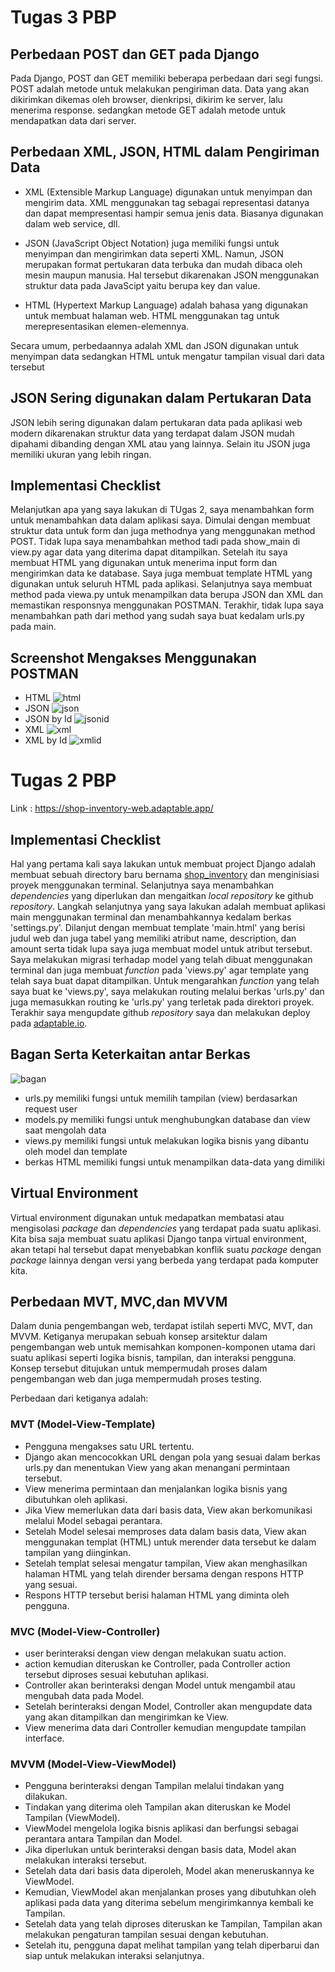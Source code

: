 # Tugas 3 PBP
## Perbedaan POST dan GET pada Django
Pada Django, POST dan GET memiliki beberapa perbedaan dari segi fungsi. POST adalah metode untuk melakukan pengiriman data. Data yang akan dikirimkan dikemas oleh browser, dienkripsi, dikirim ke server, lalu menerima response. sedangkan metode GET adalah metode untuk mendapatkan data dari server. 

## Perbedaan XML, JSON, HTML dalam Pengiriman Data
- XML (Extensible Markup Language) digunakan untuk menyimpan dan mengirim data. XML menggunakan tag sebagai representasi datanya dan dapat mempresentasi hampir semua jenis data. Biasanya digunakan dalam web service, dll.

- JSON (JavaScript Object Notation) juga memiliki fungsi untuk menyimpan dan mengirimkan data seperti XML. Namun, JSON merupakan format pertukaran data terbuka dan mudah dibaca oleh mesin maupun manusia. Hal tersebut dikarenakan JSON menggunakan struktur data pada JavaScipt yaitu berupa key dan value.

- HTML (Hypertext Markup Language) adalah bahasa yang digunakan untuk membuat halaman web. HTML menggunakan tag untuk merepresentasikan elemen-elemennya.

Secara umum, perbedaannya adalah XML dan JSON digunakan untuk menyimpan data sedangkan HTML untuk mengatur tampilan visual dari data tersebut

## JSON Sering digunakan dalam Pertukaran Data
JSON lebih sering digunakan dalam pertukaran data pada aplikasi web modern dikarenakan struktur data yang terdapat dalam JSON mudah dipahami dibanding dengan XML atau yang lainnya. Selain itu JSON juga memiliki ukuran yang lebih ringan.

## Implementasi Checklist
Melanjutkan apa yang saya lakukan di TUgas 2, saya menambahkan form untuk menambahkan data dalam aplikasi saya. Dimulai dengan membuat struktur data untuk form dan juga methodnya yang menggunakan method POST. Tidak lupa saya menambahkan method tadi pada show_main di view.py agar data yang diterima dapat ditampilkan. Setelah itu saya membuat HTML yang digunakan untuk menerima input form dan mengirimkan data ke database. Saya juga membuat template HTML yang digunakan untuk seluruh HTML pada aplikasi. Selanjutnya saya membuat method pada viewa.py untuk menampilkan data berupa JSON dan XML dan memastikan responsnya menggunakan POSTMAN. Terakhir, tidak lupa saya menambahkan path dari method yang sudah saya buat kedalam urls.py pada main.


## Screenshot Mengakses Menggunakan POSTMAN
- HTML
![html](images/html.png)
- JSON
![json](images/json.png)
- JSON by Id
![jsonid](images/jsonid.png)
- XML
![xml](images/xml.png)
- XML by Id
![xmlid](images/xmlid.png)


# Tugas 2 PBP
Link : https://shop-inventory-web.adaptable.app/

## Implementasi Checklist
Hal yang pertama kali saya lakukan untuk membuat project Django adalah membuat sebuah directory baru bernama [shop_inventory](https://github.com/Itqonibras/shop-inventory) dan menginisiasi proyek menggunakan terminal. Selanjutnya saya menambahkan *dependencies* yang diperlukan dan mengaitkan *local repository* ke github *repository*. Langkah selanjutnya yang saya lakukan adalah membuat aplikasi main menggunakan terminal dan menambahkannya kedalam berkas 'settings.py'. Dilanjut dengan membuat template 'main.html' yang berisi judul web dan juga tabel yang memiliki atribut name, description, dan amount serta tidak lupa saya juga membuat model untuk atribut tersebut. Saya melakukan migrasi terhadap model yang telah dibuat menggunakan terminal dan juga membuat *function* pada 'views.py' agar template yang telah saya buat dapat ditampilkan. Untuk mengarahkan *function* yang telah saya buat ke 'views.py', saya melakukan routing melalui berkas 'urls.py' dan juga memasukkan routing ke 'urls.py' yang terletak pada direktori proyek. Terakhir saya mengupdate github *repository* saya dan melakukan deploy pada [adaptable.io](https://adaptable.io).

## Bagan Serta Keterkaitan antar Berkas
![bagan](images/bagan.png)
- urls.py memiliki fungsi untuk memilih tampilan (view) berdasarkan request user
- models.py memiliki fungsi untuk menghubungkan database dan view saat mengolah data
- views.py memiliki fungsi untuk melakukan logika bisnis yang dibantu oleh model dan template
- berkas HTML memiliki fungsi untuk menampilkan data-data yang dimiliki

## Virtual Environment
Virtual environment digunakan untuk medapatkan membatasi atau mengisolasi *package* dan *dependencies* yang terdapat pada suatu aplikasi. Kita bisa saja membuat suatu aplikasi Django tanpa virtual environment, akan tetapi hal tersebut dapat menyebabkan konflik suatu *package* dengan *package* lainnya dengan versi yang berbeda yang terdapat pada komputer kita.

## Perbedaan MVT, MVC,dan MVVM
Dalam dunia pengembangan web, terdapat istilah seperti MVC, MVT, dan MVVM. Ketiganya merupakan sebuah konsep arsitektur dalam pengembangan web untuk memisahkan komponen-komponen utama dari suatu aplikasi seperti logika bisnis, tampilan, dan interaksi pengguna. Konsep tersebut ditujukan untuk mempermudah proses dalam pengembangan web dan juga mempermudah proses testing.

Perbedaan dari ketiganya adalah:
### MVT (Model-View-Template)
- Pengguna mengakses satu URL tertentu.
- Django akan mencocokkan URL dengan pola yang sesuai dalam berkas urls.py dan menentukan View yang akan menangani permintaan tersebut.
- View menerima permintaan dan menjalankan logika bisnis yang dibutuhkan oleh aplikasi.
- Jika View memerlukan data dari basis data, View akan berkomunikasi melalui Model sebagai perantara.
- Setelah Model selesai memproses data dalam basis data, View akan menggunakan templat (HTML) untuk merender data tersebut ke dalam tampilan yang diinginkan.
- Setelah templat selesai mengatur tampilan, View akan menghasilkan halaman HTML yang telah dirender bersama dengan respons HTTP yang sesuai.
- Respons HTTP tersebut berisi halaman HTML yang diminta oleh pengguna.
### MVC (Model-View-Controller)
- user berinteraksi dengan view dengan melakukan suatu action.
- action kemudian diteruskan ke Controller, pada Controller action tersebut diproses sesuai kebutuhan aplikasi.
- Controller akan berinteraksi dengan Model untuk mengambil atau mengubah data pada Model.
- Setelah berinteraksi dengan Model, Controller akan  mengupdate data yang akan ditampilkan dan mengirimkan ke View.
- View menerima data dari Controller kemudian mengupdate tampilan interface.
### MVVM (Model-View-ViewModel)
- Pengguna berinteraksi dengan Tampilan melalui tindakan yang dilakukan.
- Tindakan yang diterima oleh Tampilan akan diteruskan ke Model Tampilan (ViewModel).
- ViewModel mengelola logika bisnis aplikasi dan berfungsi sebagai perantara antara Tampilan dan Model.
- Jika diperlukan untuk berinteraksi dengan basis data, Model akan melakukan interaksi tersebut.
- Setelah data dari basis data diperoleh, Model akan meneruskannya ke ViewModel.
- Kemudian, ViewModel akan menjalankan proses yang dibutuhkan oleh aplikasi pada data yang diterima sebelum mengirimkannya kembali ke Tampilan.
- Setelah data yang telah diproses diteruskan ke Tampilan, Tampilan akan melakukan pengaturan tampilan sesuai dengan kebutuhan.
- Setelah itu, pengguna dapat melihat tampilan yang telah diperbarui dan siap untuk melakukan interaksi selanjutnya.



